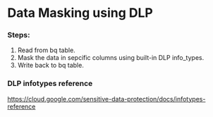 # Data Masking using DLP
### Steps:
1. Read from bq table.
2. Mask the data in sepcific columns using built-in DLP info_types.
3. Write back to bq table.

### DLP infotypes reference
https://cloud.google.com/sensitive-data-protection/docs/infotypes-reference

